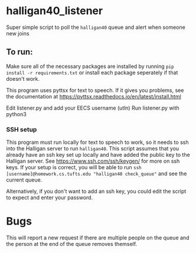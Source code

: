 # halligan40_listener

Super simple script to poll the `halligan40` queue and alert when someone new joins

## To run:
Make sure all of the necessary packages are installed by running `pip install -r requirements.txt` or install each package seperately if that doesn't work.

This program uses pyttsx for text to speech. If it gives you problems, see the documentation at https://pyttsx.readthedocs.io/en/latest/install.html

Edit listener.py and add your EECS username (utln)
Run listener.py with python3

### SSH setup
This program must run locally for text to speech to work, so it needs to ssh into the Halligan server to run `halligan40`. This script assumes that you already have an ssh key set up locally and have added the public key to the Halligan server. See https://www.ssh.com/ssh/keygen/ for more on ssh keys. If your setup is correct, you will be able to run `ssh [username]@homework.cs.tufts.edu "halligan40 check_queue"` and see the current queue.

Alternatively, if you don't want to add an ssh key, you could edit the script to expect and enter your password.

# Bugs
This will report a new request if there are multiple people on the queue and the person at the end of the queue removes themself. 
